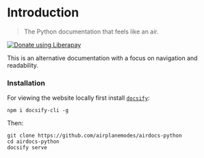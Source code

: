 # Introduction

> The Python documentation that feels like an air.

[<img alt="Donate using Liberapay" src="https://liberapay.com/assets/widgets/donate.svg">](https://liberapay.com/airplanemodes/donate)

This is an alternative documentation with a focus on navigation and readability.

### Installation

For viewing the website locally first install [`docsify`](https://docsify.js.org):

```shell
npm i docsify-cli -g
```

Then:

```shell
git clone https://github.com/airplanemodes/airdocs-python
cd airdocs-python
docsify serve
```
